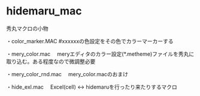 # hidemaru_mac
秀丸マクロの小物

・color_marker.MAC 
#xxxxxxの色設定をその色でカラーマーカーする


・mery_color.mac 
　meryエディタのカラー設定(*.metheme)ファイルを秀丸に取り込む。ある程度なので微調整必要

・mery_color_rnd.mac 
　mery_color.macのおまけ

・hide_exl.mac
　Excel(cell) <-> hidemaruを行ったり来たりするマクロ
